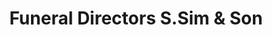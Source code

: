 ---
title: "Funeral Directors S.Sim & Son"
url: /glasgow/funeral-directors-s-sim-and-son/
shop: funeral directors
---
